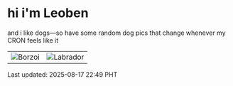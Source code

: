 # hi i'm Leoben

and i like dogs—so have some random dog pics that change whenever my CRON feels like it

|  |  |
|--------|----------|
| ![Borzoi](https://random-dog-vercel.vercel.app/api/random-borzoi?v=1755442156) | ![Labrador](https://random-dog-vercel.vercel.app/api/random-labrador?v=1755442156) |

Last updated: 2025-08-17 22:49 PHT
